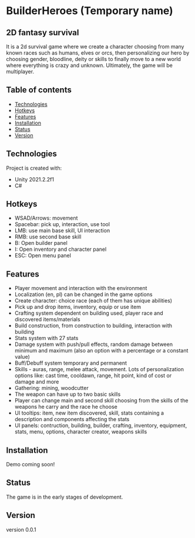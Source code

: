 # BuilderHeroes (Temporary name)
## 2D fantasy survival

It is a 2d survival game where we create a character choosing from many known races such as humans, elves or orcs, then personalizing our hero by choosing gender, bloodline, deity or skills to finally move to a new world where everything is crazy and unknown.
Ultimately, the game will be multiplayer.

## Table of contents
* [Technologies](#technologies)
* [Hotkeys](#hotkeys)
* [Features](#features)
* [Installation](#installation)
* [Status](#status)
* [Version](#version)

## Technologies
Project is created with:
* Unity 2021.2.2f1
* C#

## Hotkeys
- WSAD/Arrows: movement
- Spacebar: pick up, interaction, use tool
- LMB: use main base skill, UI interaction
- RMB: use second base skill
- B: Open builder panel
- I: Open inventory and character panel
- ESC: Open menu panel

## Features
- Player movement and interaction with the environment
- Localization (en, pl) can be changed in the game options 
- Create character: choice race (each of them has unique abilities)
- Pick up and drop items, inventory, equip or use item
- Crafting system dependent on building used, player race and discovered items/materials
- Build construction, from construction to building, interaction with building
- Stats system with 27 stats
- Damage system with push/pull effects, random damage between minimum and maximum (also an option with a percentage or a constant value)
- Buff/Debuff system temporary and permanent
- Skills - auras, range, melee attack, movement. Lots of personalization options like: cast time, cooldawn, range, hit point, kind of cost or damage and more
- Gathering: mining, woodcutter
- The weapon can have up to two basic skills
- Player can change main and second skill choosing from the skills of the weapons he carry and the race he choose 
- UI tooltips: item, new item discovered, skill, stats containing a description and components affecting the stats
- UI panels: contruction, building, builder, crafting, inventory, equipment, stats, menu, options, character creator, weapons skills


## Installation

Demo coming soon!

## Status

The game is in the early stages of development.

## Version

version 0.0.1
